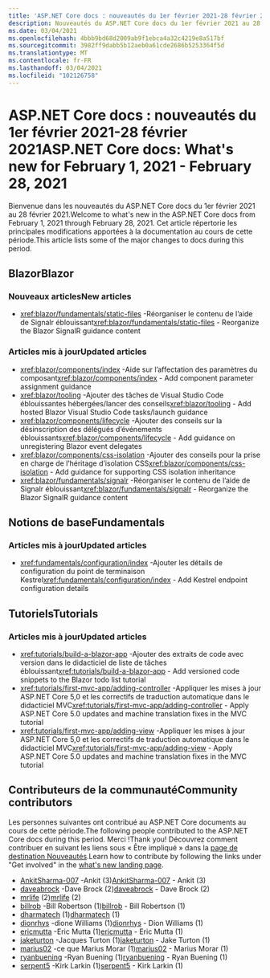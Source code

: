 ```yaml
---
title: 'ASP.NET Core docs : nouveautés du 1er février 2021-28 février 2021'
description: Nouveautés du ASP.NET Core docs du 1er février 2021 au 28 février 2021.
ms.date: 03/04/2021
ms.openlocfilehash: 4bbb9bd68d2009ab9f1ebca4a32c4219e8a517bf
ms.sourcegitcommit: 3982ff9dabb5b12aeb0a61cde2686b5253364f5d
ms.translationtype: MT
ms.contentlocale: fr-FR
ms.lasthandoff: 03/04/2021
ms.locfileid: "102126758"
---
```

# <a name="aspnet-core-docs-whats-new-for-february-1-2021---february-28-2021"></a><span data-ttu-id="4cf1c-103">ASP.NET Core docs : nouveautés du 1er février 2021-28 février 2021</span><span class="sxs-lookup"><span data-stu-id="4cf1c-103">ASP.NET Core docs: What's new for February 1, 2021 - February 28, 2021</span></span>

<span data-ttu-id="4cf1c-104">Bienvenue dans les nouveautés du ASP.NET Core docs du 1er février 2021 au 28 février 2021.</span><span class="sxs-lookup"><span data-stu-id="4cf1c-104">Welcome to what's new in the ASP.NET Core docs from February 1, 2021 through February 28, 2021.</span></span> <span data-ttu-id="4cf1c-105">Cet article répertorie les principales modifications apportées à la documentation au cours de cette période.</span><span class="sxs-lookup"><span data-stu-id="4cf1c-105">This article lists some of the major changes to docs during this period.</span></span>

## <a name="blazor"></a><span data-ttu-id="4cf1c-106">Blazor</span><span class="sxs-lookup"><span data-stu-id="4cf1c-106">Blazor</span></span>

### <a name="new-articles"></a><span data-ttu-id="4cf1c-107">Nouveaux articles</span><span class="sxs-lookup"><span data-stu-id="4cf1c-107">New articles</span></span>

- <span data-ttu-id="4cf1c-108"><xref:blazor/fundamentals/static-files> -Réorganiser le contenu de l’aide de Signalr éblouissant</span><span class="sxs-lookup"><span data-stu-id="4cf1c-108"><xref:blazor/fundamentals/static-files> - Reorganize the Blazor SignalR guidance content</span></span>

### <a name="updated-articles"></a><span data-ttu-id="4cf1c-109">Articles mis à jour</span><span class="sxs-lookup"><span data-stu-id="4cf1c-109">Updated articles</span></span>

- <span data-ttu-id="4cf1c-110"><xref:blazor/components/index> -Aide sur l’affectation des paramètres du composant</span><span class="sxs-lookup"><span data-stu-id="4cf1c-110"><xref:blazor/components/index> - Add component parameter assignment guidance</span></span>
- <span data-ttu-id="4cf1c-111"><xref:blazor/tooling> -Ajouter des tâches de Visual Studio Code éblouissantes hébergées/lancer des conseils</span><span class="sxs-lookup"><span data-stu-id="4cf1c-111"><xref:blazor/tooling> - Add hosted Blazor Visual Studio Code tasks/launch guidance</span></span>
- <span data-ttu-id="4cf1c-112"><xref:blazor/components/lifecycle> -Ajouter des conseils sur la désinscription des délégués d’événements éblouissants</span><span class="sxs-lookup"><span data-stu-id="4cf1c-112"><xref:blazor/components/lifecycle> - Add guidance on unregistering Blazor event delegates</span></span>
- <span data-ttu-id="4cf1c-113"><xref:blazor/components/css-isolation> -Ajouter des conseils pour la prise en charge de l’héritage d’isolation CSS</span><span class="sxs-lookup"><span data-stu-id="4cf1c-113"><xref:blazor/components/css-isolation> - Add guidance for supporting CSS isolation inheritance</span></span>
- <span data-ttu-id="4cf1c-114"><xref:blazor/fundamentals/signalr> -Réorganiser le contenu de l’aide de Signalr éblouissant</span><span class="sxs-lookup"><span data-stu-id="4cf1c-114"><xref:blazor/fundamentals/signalr> - Reorganize the Blazor SignalR guidance content</span></span>

## <a name="fundamentals"></a><span data-ttu-id="4cf1c-115">Notions de base</span><span class="sxs-lookup"><span data-stu-id="4cf1c-115">Fundamentals</span></span>

### <a name="updated-articles"></a><span data-ttu-id="4cf1c-116">Articles mis à jour</span><span class="sxs-lookup"><span data-stu-id="4cf1c-116">Updated articles</span></span>

- <span data-ttu-id="4cf1c-117"><xref:fundamentals/configuration/index> -Ajouter les détails de configuration du point de terminaison Kestrel</span><span class="sxs-lookup"><span data-stu-id="4cf1c-117"><xref:fundamentals/configuration/index> - Add Kestrel endpoint configuration details</span></span>

## <a name="tutorials"></a><span data-ttu-id="4cf1c-118">Tutoriels</span><span class="sxs-lookup"><span data-stu-id="4cf1c-118">Tutorials</span></span>

### <a name="updated-articles"></a><span data-ttu-id="4cf1c-119">Articles mis à jour</span><span class="sxs-lookup"><span data-stu-id="4cf1c-119">Updated articles</span></span>

- <span data-ttu-id="4cf1c-120"><xref:tutorials/build-a-blazor-app> -Ajouter des extraits de code avec version dans le didacticiel de liste de tâches éblouissant</span><span class="sxs-lookup"><span data-stu-id="4cf1c-120"><xref:tutorials/build-a-blazor-app> - Add versioned code snippets to the Blazor todo list tutorial</span></span>
- <span data-ttu-id="4cf1c-121"><xref:tutorials/first-mvc-app/adding-controller> -Appliquer les mises à jour ASP.NET Core 5,0 et les correctifs de traduction automatique dans le didacticiel MVC</span><span class="sxs-lookup"><span data-stu-id="4cf1c-121"><xref:tutorials/first-mvc-app/adding-controller> - Apply ASP.NET Core 5.0 updates and machine translation fixes in the MVC tutorial</span></span>
- <span data-ttu-id="4cf1c-122"><xref:tutorials/first-mvc-app/adding-view> -Appliquer les mises à jour ASP.NET Core 5,0 et les correctifs de traduction automatique dans le didacticiel MVC</span><span class="sxs-lookup"><span data-stu-id="4cf1c-122"><xref:tutorials/first-mvc-app/adding-view> - Apply ASP.NET Core 5.0 updates and machine translation fixes in the MVC tutorial</span></span>

## <a name="community-contributors"></a><span data-ttu-id="4cf1c-123">Contributeurs de la communauté</span><span class="sxs-lookup"><span data-stu-id="4cf1c-123">Community contributors</span></span>

<span data-ttu-id="4cf1c-124">Les personnes suivantes ont contribué au ASP.NET Core documents au cours de cette période.</span><span class="sxs-lookup"><span data-stu-id="4cf1c-124">The following people contributed to the ASP.NET Core docs during this period.</span></span> <span data-ttu-id="4cf1c-125">Merci !</span><span class="sxs-lookup"><span data-stu-id="4cf1c-125">Thank you!</span></span> <span data-ttu-id="4cf1c-126">Découvrez comment contribuer en suivant les liens sous « Être impliqué » dans la [page de destination Nouveautés](index.yml).</span><span class="sxs-lookup"><span data-stu-id="4cf1c-126">Learn how to contribute by following the links under "Get involved" in the [what's new landing page](index.yml).</span></span>

- <span data-ttu-id="4cf1c-127">[AnkitSharma-007](https://github.com/AnkitSharma-007) -Ankit (3)</span><span class="sxs-lookup"><span data-stu-id="4cf1c-127">[AnkitSharma-007](https://github.com/AnkitSharma-007) - Ankit (3)</span></span>
- <span data-ttu-id="4cf1c-128">[daveabrock](https://github.com/daveabrock) -Dave Brock (2)</span><span class="sxs-lookup"><span data-stu-id="4cf1c-128">[daveabrock](https://github.com/daveabrock) - Dave Brock (2)</span></span>
- <span data-ttu-id="4cf1c-129">[mrlife](https://github.com/mrlife) (2)</span><span class="sxs-lookup"><span data-stu-id="4cf1c-129">[mrlife](https://github.com/mrlife) (2)</span></span>
- <span data-ttu-id="4cf1c-130">[billrob](https://github.com/billrob) -Bill Robertson (1)</span><span class="sxs-lookup"><span data-stu-id="4cf1c-130">[billrob](https://github.com/billrob) - Bill Robertson (1)</span></span>
- <span data-ttu-id="4cf1c-131">[dharmatech](https://github.com/dharmatech) (1)</span><span class="sxs-lookup"><span data-stu-id="4cf1c-131">[dharmatech](https://github.com/dharmatech) (1)</span></span>
- <span data-ttu-id="4cf1c-132">[dionrhys](https://github.com/dionrhys) -dione Williams (1)</span><span class="sxs-lookup"><span data-stu-id="4cf1c-132">[dionrhys](https://github.com/dionrhys) - Dion Williams (1)</span></span>
- <span data-ttu-id="4cf1c-133">[ericmutta](https://github.com/ericmutta) -Eric Mutta (1)</span><span class="sxs-lookup"><span data-stu-id="4cf1c-133">[ericmutta](https://github.com/ericmutta) - Eric Mutta (1)</span></span>
- <span data-ttu-id="4cf1c-134">[jaketurton](https://github.com/jaketurton) -Jacques Turton (1)</span><span class="sxs-lookup"><span data-stu-id="4cf1c-134">[jaketurton](https://github.com/jaketurton) - Jake Turton (1)</span></span>
- <span data-ttu-id="4cf1c-135">[marius02](https://github.com/marius02) -ce que Marius Morar (1)</span><span class="sxs-lookup"><span data-stu-id="4cf1c-135">[marius02](https://github.com/marius02) - Marius Morar (1)</span></span>
- <span data-ttu-id="4cf1c-136">[ryanbuening](https://github.com/ryanbuening) -Ryan Buening (1)</span><span class="sxs-lookup"><span data-stu-id="4cf1c-136">[ryanbuening](https://github.com/ryanbuening) - Ryan Buening (1)</span></span>
- <span data-ttu-id="4cf1c-137">[serpent5](https://github.com/serpent5) -Kirk Larkin (1)</span><span class="sxs-lookup"><span data-stu-id="4cf1c-137">[serpent5](https://github.com/serpent5) - Kirk Larkin (1)</span></span>
